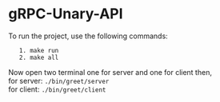 # gRPC-Unary-API

To run the project, use the following commands:
```
   1. make run
   2. make all
```
Now open two terminal one for server and one for client then, <br>
for server: ```./bin/greet/server```  <br>
for client: ```./bin/greet/client```
